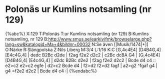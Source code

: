 # Polonäs ur Kumlins notsamling (nr 129)

{%abc%}
X:129
T:Polonäs
T:ur Kumlins notsamling (nr 129)
B:Kumlins notsamling, nr 129
B:http://www.smus.se/earkiv/fmk/browselarge.php?lang=sw&katalogid=Ma+4&bildnr=00032
N:Se även [[Musik/1474|+]]
O:Närke
R:Slängpolska
Z:Nils Liberg
M:3/4
L:1/16
K:C
[G,4c4E4] [D4B4G,4] [E4c4G,4] | dedc B2Bc d2de | f2ag f2e2 d2c2 | c2Bc dcBA G4 |
[G,4c4E4] [D4B4G,4] [E4c4G,4] | d2dc B2Bc d2e2 | f2ag f2e2 d2c2 | Bcde d4 c4 ::
e2>c2 e2>c2 egfe | d2>c2 Bcde d4 | f2>d2 f2>d2 fagf | a2>g2 ^fgaf g4 |
g4 =f2e2 d2c2 | Bcde d4 c4 :|
{%endabc%}
